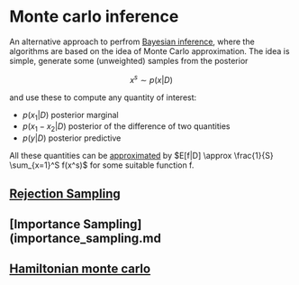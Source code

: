 # Monte carlo inference

An alternative approach to perfrom [Bayesian inference](bayesian_statistics.md), where the algorithms are based on the idea of Monte Carlo approximation. The idea is simple, generate some (unweighted) samples from the posterior

$$x^s \sim p(x|D)$$

and use these to compute any quantity of interest:
*  $p(x_1|D)$ posterior marginal
*  $p(x_1 - x_2|D)$ posterior of the difference of two quantities
*  $p(y|D)$  posterior predictive

All these quantities can be [approximated](monter_carlo_estimation.md) by $E[f|D] \approx \frac{1}{S} \sum_{x=1}^S f(x^s)$ for some suitable function f. 

## [Rejection Sampling](rejection_sampling.md)

## [Importance Sampling](importance_sampling.md

## [Hamiltonian monte carlo](hamiltonian_monte_carlo.md)